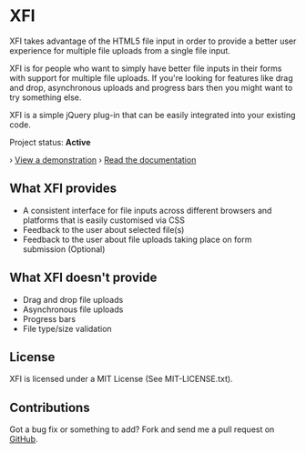 # XFI

XFI takes advantage of the HTML5 file input in order to provide a better user experience for multiple file uploads from a single file input.

XFI is for people who want to simply have better file inputs in their forms with support for multiple file uploads. If you're looking for features like drag and drop, asynchronous uploads and progress bars then you might want to try something else.

XFI is a simple jQuery plug-in that can be easily integrated into your existing code.

Project status: **Active**

› [View a demonstration](http://alistairholt.co.uk/projects/xfi/demo)
› [Read the documentation](http://alistairholt.co.uk/projects/xfi/documentation)

## What XFI provides

- A consistent interface for file inputs across different browsers and platforms that is easily customised via CSS
- Feedback to the user about selected file(s)
- Feedback to the user about file uploads taking place on form submission (Optional)

## What XFI doesn't provide

- Drag and drop file uploads
- Asynchronous file uploads
- Progress bars
- File type/size validation

## License

XFI is licensed under a MIT License (See MIT-LICENSE.txt).

## Contributions

Got a bug fix or something to add? Fork and send me a pull request on [GitHub](http://github.com/alistairholt/XFI).